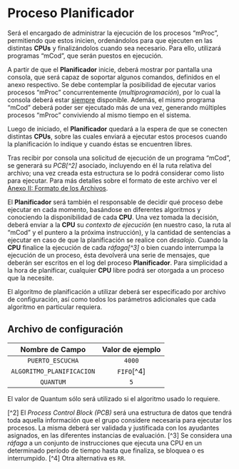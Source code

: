 # Proceso Planificador

Será el encargado de administrar la ejecución de los procesos “mProc”, permitiendo que estos inicien, ordenándolos para que ejecuten en las distintas **CPUs** y finalizándolos cuando sea necesario. Para ello, utilizará programas “mCod”, que serán puestos en ejecución. 

A partir de que el **Planificador** inicie, deberá mostrar por pantalla una consola, que será capaz de soportar algunos comandos, definidos en el anexo respectivo. Se debe contemplar la posibilidad de ejecutar varios procesos “mProc” concurrentemente (_multiprogramación_), por lo cual la consola deberá estar <u>siempre</u> disponible. Además, el mismo programa “mCod” deberá poder ser ejecutado más de una vez,  generando múltiples procesos “mProc” conviviendo al mismo tiempo en el sistema.

Luego de iniciado, el **Planificador** quedará a la espera de que se conecten distintas **CPUs**, sobre las cuales enviará a ejecutar estos procesos cuando la planificación lo indique y cuando éstas se encuentren libres.

Tras recibir por consola una solicitud de ejecución de un programa “mCod”, se generará su _PCB[^2]_ asociado, incluyendo en él la ruta relativa del archivo; una vez creada esta estructura se lo podrá considerar como listo para ejecutar. Para más detalles sobre el formato de este archivo ver el [Anexo II: Formato de los Archivos](anexo_ii_formato_de_los_archivos.md).

El **Planificador** será también el responsable de decidir qué proceso debe ejecutar en cada momento, basándose en diferentes algoritmos y conociendo la disponibilidad de cada **CPU**. Una vez tomada la decisión, deberá enviar a la **CPU** su _contexto de ejecución_ (en nuestro caso, la ruta al “mCod” y el puntero a la próxima instrucción), y la cantidad de sentencias a ejecutar en caso de que la planificación se realice con _desalojo_. Cuando la **CPU** finalice la ejecución de cada *ráfaga[^3]* o bien cuando interrumpa la ejecución de un proceso, ésta devolverá una serie de mensajes, que deberán ser escritos en el log del proceso **Planificador**. Para simplicidad a la hora de planificar, cualquier **CPU** libre podrá ser otorgada a un proceso que la necesite.

El algoritmo de planificación a utilizar deberá ser especificado por archivo de configuración, así como todos los parámetros adicionales que cada algoritmo en particular requiera.

## Archivo de configuración

| Nombre de Campo           | Valor de ejemplo |
|:-------------------------:|:----------------:|
| `PUERTO_ESCUCHA`          | `4000`           |
| `ALGORITMO_PLANIFICACION` | `FIFO`[^4]       |
| `QUANTUM`                 | `5`              |

El valor de Quantum sólo será utilizado si el algoritmo usado lo requiere.

[^2] El _Process Control Block (PCB)_ será una estructura de datos que tendrá toda aquella información que el grupo considere necesaria para ejecutar los procesos. La misma deberá ser validada y justificada con los ayudantes asignados, en las diferentes instancias de evaluación.
[^3] Se considera una _ráfaga_ a un conjunto de instrucciones que ejecuta una CPU en un determinado período de tiempo hasta que finaliza, se bloquea o es interrumpido.
[^4] Otra alternativa es `RR`.